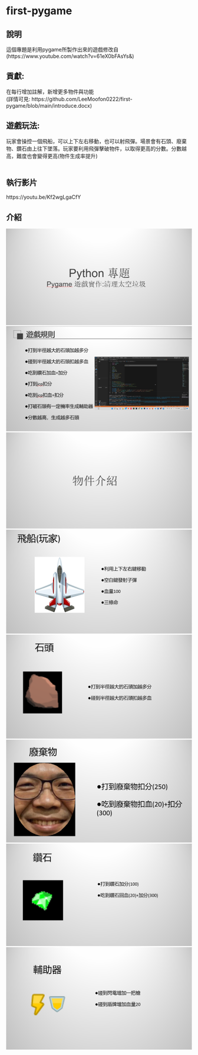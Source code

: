 # first-pygame
<h2>說明</h2>
這個專題是利用pygame所製作出來的遊戲修改自(https://www.youtube.com/watch?v=61eX0bFAsYs&amp)
<h2>貢獻:</h2>
在每行增加註解，新增更多物件與功能<br>(詳情可見: https://github.com/LeeMoofon0222/first-pygame/blob/main/introduce.docx)
<h2>遊戲玩法:</h2>
玩家會操控一個飛船，可以上下左右移動，也可以射飛彈。場景會有石頭、廢棄物、鑽石由上往下墜落。玩家要利用飛彈擊破物件，以取得更高的分數。分數越高，難度也會變得更高(物件生成率提升)<br><br>
<h2>執行影片</h2>
https://youtu.be/Kf2wgLgaCfY
<h2>介紹</h2>
<img src="https://github.com/LeeMoofon0222/first-pygame/blob/main/ReadMe_Picture/Pic1.png?raw=true">
<img src="https://github.com/LeeMoofon0222/first-pygame/blob/main/ReadMe_Picture/Pic2.png?raw=true">
<img src="https://github.com/LeeMoofon0222/first-pygame/blob/main/ReadMe_Picture/Pic3.png?raw=true">
<img src="https://github.com/LeeMoofon0222/first-pygame/blob/main/ReadMe_Picture/Pic4.png?raw=true">
<img src="https://github.com/LeeMoofon0222/first-pygame/blob/main/ReadMe_Picture/Pic5.png?raw=true">
<img src="https://github.com/LeeMoofon0222/first-pygame/blob/main/ReadMe_Picture/Pic6.png?raw=true">
<img src="https://github.com/LeeMoofon0222/first-pygame/blob/main/ReadMe_Picture/Pic7.png?raw=true">
<img src="https://github.com/LeeMoofon0222/first-pygame/blob/main/ReadMe_Picture/Pic8.png?raw=true">
